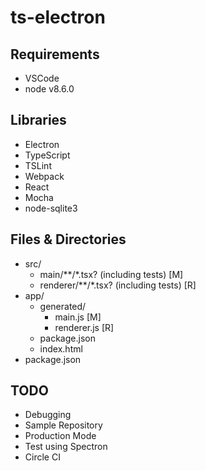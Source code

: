 # ts-electron

## Requirements

- VSCode
- node v8.6.0

## Libraries

- Electron
- TypeScript
- TSLint
- Webpack
- React
- Mocha
- node-sqlite3

## Files & Directories

- src/
    - main/**/*.tsx? (including tests) [M]
    - renderer/**/*.tsx? (including tests) [R]
- app/
    - generated/
        - main.js [M]
        - renderer.js [R]
    - package.json
    - index.html
- package.json

## TODO

- Debugging
- Sample Repository
- Production Mode
- Test using Spectron
- Circle CI
